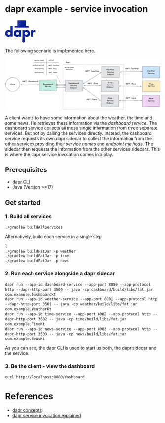 # dapr example - service invocation

<a href="https://www.dapr.io/"><img src="docs/dapr.svg" alt="dapr" width="100" /></a>

The following scenario is implemented here.

![scenario](docs/scenario.jpg)

A client wants to have some information about the weather, the time and some news.
He retrieves these information via the _dashboard service_.
The dashboard service collects all these single information from three separate services.
But not by calling the services directly. Instead, the dashboard service requests its own
dapr sidecar to collect the information from the other services providing their _service names_ 
and _endpoint methods_.
The sidecar then requests the information from the other services sidecars.
This is where the dapr service invocation comes into play.


## Prerequisites

- [dapr CLI](https://docs.dapr.io/getting-started/install-dapr-cli/)
- Java (Version >=17)


## Get started

### 1. Build all services

```shell
./gradlew buildAllServices
```

Alternatively, build each service in a single step
```
l
./gradlew buildFatJar -p weather
./gradlew buildFatJar -p time
./gradlew buildFatJar -p news
```

### 2. Run each service alongside a dapr sidecar

```shell
dapr run --app-id dashboard-service --app-port 8080 --app-protocol http --dapr-http-port 3500 -- java -cp dashboard/build/libs/fat.jar com.example.DashboardKt
dapr run --app-id weather-service --app-port 8081 --app-protocol http --dapr-http-port 3501 -- java -cp weather/build/libs/fat.jar com.example.WeatherKt
dapr run --app-id time-service --app-port 8082 --app-protocol http --dapr-http-port 3502 -- java -cp time/build/libs/fat.jar com.example.TimeKt
dapr run --app-id news-service --app-port 8083 --app-protocol http --dapr-http-port 3503 -- java -cp news/build/libs/fat.jar com.example.NewsKt
```

As you can see, the dapr CLI is used to start up both, the dapr sidecar and the service.


### 3. Be the client - view the dashboard
```shell
curl http://localhost:8080/dashboard
```

# References
- [dapr concepts](https://docs.dapr.io/concepts/)
- [dapr service invocation explained](https://docs.dapr.io/developing-applications/building-blocks/service-invocation/service-invocation-overview/)
